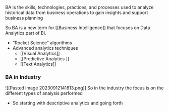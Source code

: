 BA is the skills, technologies, practices, and processes used to analyze historical data from business operations to gain insights and support business planning

So BA is a new term for [[Business Intelligence]] that focuses on Data Analytics part of BI.  
- “Rocket Science” algorithms  
- Advanced analytics techniques  
	- [[Visual Analytics]] 
	- [[Predictive Analytics ]] 
	- [[Text Analytics]]

### BA in Industry
![[Pasted image 20230912141813.png]]
So in the industry the focus is on the different types of analysis performed
- So starting with descriptive analytics and going forth

